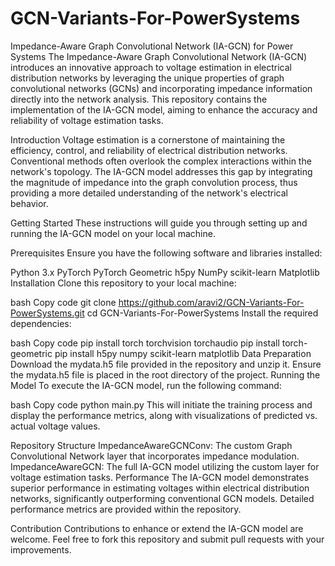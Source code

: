 # GCN-Variants-For-PowerSystems

Impedance-Aware Graph Convolutional Network (IA-GCN) for Power Systems
The Impedance-Aware Graph Convolutional Network (IA-GCN) introduces an innovative approach to voltage estimation in electrical distribution networks by leveraging the unique properties of graph convolutional networks (GCNs) and incorporating impedance information directly into the network analysis. This repository contains the implementation of the IA-GCN model, aiming to enhance the accuracy and reliability of voltage estimation tasks.

Introduction
Voltage estimation is a cornerstone of maintaining the efficiency, control, and reliability of electrical distribution networks. Conventional methods often overlook the complex interactions within the network's topology. The IA-GCN model addresses this gap by integrating the magnitude of impedance into the graph convolution process, thus providing a more detailed understanding of the network's electrical behavior.

Getting Started
These instructions will guide you through setting up and running the IA-GCN model on your local machine.

Prerequisites
Ensure you have the following software and libraries installed:

Python 3.x
PyTorch
PyTorch Geometric
h5py
NumPy
scikit-learn
Matplotlib
Installation
Clone this repository to your local machine:

bash
Copy code
git clone https://github.com/aravi2/GCN-Variants-For-PowerSystems.git
cd GCN-Variants-For-PowerSystems
Install the required dependencies:

bash
Copy code
pip install torch torchvision torchaudio
pip install torch-geometric
pip install h5py numpy scikit-learn matplotlib
Data Preparation
Download the mydata.h5 file provided in the repository and unzip it.
Ensure the mydata.h5 file is placed in the root directory of the project.
Running the Model
To execute the IA-GCN model, run the following command:

bash
Copy code
python main.py
This will initiate the training process and display the performance metrics, along with visualizations of predicted vs. actual voltage values.

Repository Structure
ImpedanceAwareGCNConv: The custom Graph Convolutional Network layer that incorporates impedance modulation.
ImpedanceAwareGCN: The full IA-GCN model utilizing the custom layer for voltage estimation tasks.
Performance
The IA-GCN model demonstrates superior performance in estimating voltages within electrical distribution networks, significantly outperforming conventional GCN models. Detailed performance metrics are provided within the repository.

Contribution
Contributions to enhance or extend the IA-GCN model are welcome. Feel free to fork this repository and submit pull requests with your improvements.


